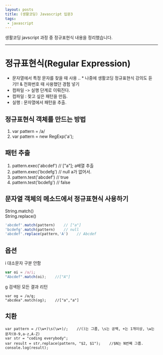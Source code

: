 ```yaml
---
layout: posts
title: (생활코딩) Javascript 입문3
tags:
 - javascript
---
```


생활코딩 javscript 과정 중 정규표현식 내용을 정리했습니다.

---


# 정규표현식(Regular Expression)
- 문자열에서 특정 문자를 찾을 때 사용 .. * 나중에 생활코딩 정규표현식 강의도 듣기!! & 전화번호 때 사용했던 경험 넣기
- 컴파일 -> 실행 단계로 이뤄진다.
- 컴파일 : 찾고 싶은 패턴을 만듬.
- 실행 : 문자열에서 패턴을 추출.

## 정규표현식 객체를 만드는 방법
1) var pattern = /a/    
2) var pattern = new RegExp('a');

## 패턴 추출
1) pattern.exec('abcdef')    // ["a"]; a배열 추출    
2) pattern.exec('bcdefg')    // null a가 없어서.    
3) pattern.test('abcdef')     // true    
4) pattern.test('bcdefg')     // false

## 문자열 객체의 메소드에서 정규표현식 사용하기
String.match()    
String.replace()
```javascript
'abcdef'.match(pattern)    // ["a"]
'bcdefg'.match(pattern)    // null
'abcdef'.replace(pattern,'A')    // Abcdef
```

## 옵션
i 대소문자 구분 안함
```javascript
var oi = /a/i;
"Abcdef".match(oi);    //["A"]
```

g 검색된 모든 결과 리턴
```
var og = /a/g;
"abcdea".match(og);    //["a","a"]
```

## 치환
```
var pattern = /(\w+)\s(\w+)/;    //()는 그룹, \s는 공백, +는 1개이상, \w는 문자(0-9,a-z,A-Z)
var str = "coding everybody";
var result = str.replace(pattern, "$2, $1");    //$N는 N번째 그룹.
console.log(result);
```